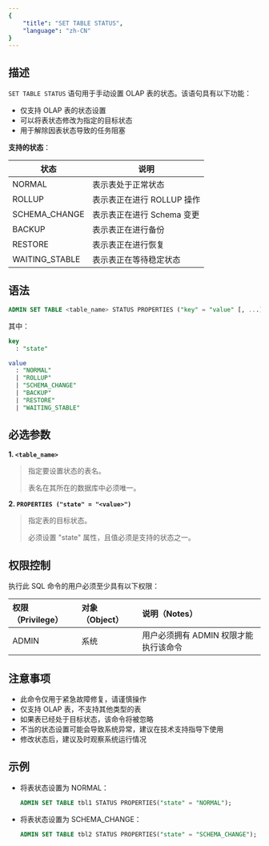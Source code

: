 ```yaml
---
{
    "title": "SET TABLE STATUS",
    "language": "zh-CN"
}
---
```


<!--
Licensed to the Apache Software Foundation (ASF) under one
or more contributor license agreements.  See the NOTICE file
distributed with this work for additional information
regarding copyright ownership.  The ASF licenses this file
to you under the Apache License, Version 2.0 (the
"License"); you may not use this file except in compliance
with the License.  You may obtain a copy of the License at

  http://www.apache.org/licenses/LICENSE-2.0

Unless required by applicable law or agreed to in writing,
software distributed under the License is distributed on an
"AS IS" BASIS, WITHOUT WARRANTIES OR CONDITIONS OF ANY
KIND, either express or implied.  See the License for the
specific language governing permissions and limitations
under the License.
-->

## 描述

`SET TABLE STATUS` 语句用于手动设置 OLAP 表的状态。该语句具有以下功能：

- 仅支持 OLAP 表的状态设置
- 可以将表状态修改为指定的目标状态
- 用于解除因表状态导致的任务阻塞

**支持的状态**：

| 状态 | 说明 |
|------|------|
| NORMAL | 表示表处于正常状态 |
| ROLLUP | 表示表正在进行 ROLLUP 操作 |
| SCHEMA_CHANGE | 表示表正在进行 Schema 变更 |
| BACKUP | 表示表正在进行备份 |
| RESTORE | 表示表正在进行恢复 |
| WAITING_STABLE | 表示表正在等待稳定状态 |

## 语法

```sql
ADMIN SET TABLE <table_name> STATUS PROPERTIES ("key" = "value" [, ...]);
```

其中：

```sql
key
  : "state"

value
  : "NORMAL"
  | "ROLLUP"
  | "SCHEMA_CHANGE"
  | "BACKUP"
  | "RESTORE"
  | "WAITING_STABLE"
```

## 必选参数

**1. `<table_name>`**

> 指定要设置状态的表名。
>
> 表名在其所在的数据库中必须唯一。

**2. `PROPERTIES ("state" = "<value>")`**

> 指定表的目标状态。
>
> 必须设置 "state" 属性，且值必须是支持的状态之一。

## 权限控制

执行此 SQL 命令的用户必须至少具有以下权限：

| 权限（Privilege） | 对象（Object） | 说明（Notes）                           |
| :---------------- | :------------- | :-------------------------------------- |
| ADMIN             | 系统          | 用户必须拥有 ADMIN 权限才能执行该命令    |

## 注意事项

- 此命令仅用于紧急故障修复，请谨慎操作
- 仅支持 OLAP 表，不支持其他类型的表
- 如果表已经处于目标状态，该命令将被忽略
- 不当的状态设置可能会导致系统异常，建议在技术支持指导下使用
- 修改状态后，建议及时观察系统运行情况

## 示例

- 将表状态设置为 NORMAL：

    ```sql
    ADMIN SET TABLE tbl1 STATUS PROPERTIES("state" = "NORMAL");
    ```

- 将表状态设置为 SCHEMA_CHANGE：

    ```sql
    ADMIN SET TABLE tbl2 STATUS PROPERTIES("state" = "SCHEMA_CHANGE");
    ```
